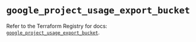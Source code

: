 # `google_project_usage_export_bucket`

Refer to the Terraform Registry for docs: [`google_project_usage_export_bucket`](https://registry.terraform.io/providers/drfaust92/google/4.16.4/docs/resources/project_usage_export_bucket).
